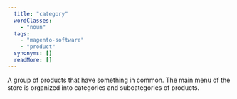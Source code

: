 ```yaml
---
  title: "category"
  wordClasses:
    - "noun"
  tags:
    - "magento-software"
    - "product"
  synonyms: []
  readMore: []
---
```

A group of products that have something in common. The main menu of the store is organized into categories and subcategories of products.
